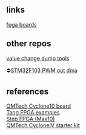 ## links
[fpga boards](./fpga_boards.md)

## other repos
[value change dump tools](https://github.com/bbttko/vcd_tools)

⛔[STM32F103 PWM out dma](https://github.com/bbttko/stm32-pwmout-dma)

## references
[QMTech Cyclone10 board](https://github.com/bbttko/QM_Cyclone10_10CL006)<br>
[Tang FPGA examples](https://github.com/bbttko/Tang_FPGA_Examples)<br>
[Step FPGA (Max10)](https://github.com/bbttko/STEP-MAX10)<br>
[QMTech CycloneIV starter kit](https://github.com/bbttko/CYCLONE_IV_STARTER_KIT)<br>
